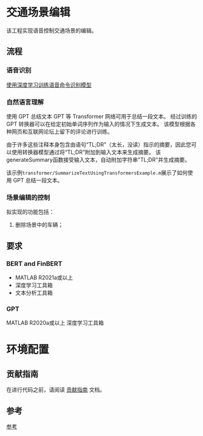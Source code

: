 # 交通场景编辑

该工程实现语音控制交通场景的编辑。

## 流程

### 语音识别

[使用深度学习训练语音命令识别模型](https://ww2.mathworks.cn/help/releases/R2022b/audio/ug/train-speech-command-recognition-model-using-deep-learning.html)


### 自然语言理解

使用 GPT 总结文本
GPT 等 Transformer 网络可用于总结一段文本。
经过训练的 GPT 转换器可以在给定初始单词序列作为输入的情况下生成文本。
该模型根据各种网页和互联网论坛上留下的评论进行训练。

由于许多这些注释本身包含由语句“TL;DR”（太长，没读）指示的摘要，因此您可以使用转换器模型通过将“TL;DR”附加到输入文本来生成摘要。
该generateSummary函数接受输入文本，自动附加字符串"TL;DR"并生成摘要。

该示例`transformer/SummarizeTextUsingTransformersExample.m`展示了如何使用 GPT 总结一段文本。

### 场景编辑的控制
拟实现的功能包括：
1. 删除场景中的车辆；

## 要求
### BERT and FinBERT
- MATLAB R2021a或以上
- 深度学习工具箱
- 文本分析工具箱

### GPT
MATLAB R2020a或以上
深度学习工具箱

# 环境配置

## 贡献指南
在进行代码之前，请阅读 [贡献指南](https://github.com/OpenHUTB/bazaar/blob/master/CONTRIBUTING.md) 文档。

##  参考
[参考](https://github.com/matlab-deep-learning/transformer-models)